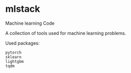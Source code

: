 # mlstack
Machine learning Code

A collection of tools used for machine learning problems.

Used packages:

```
pytorch
sklearn
lightgbm
tqdm
```
